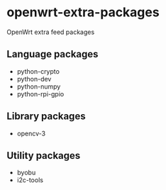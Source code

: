 # openwrt-extra-packages
OpenWrt extra feed packages

## Language packages
* python-crypto
* python-dev
* python-numpy
* python-rpi-gpio

## Library packages
* opencv-3

## Utility packages
* byobu
* i2c-tools
